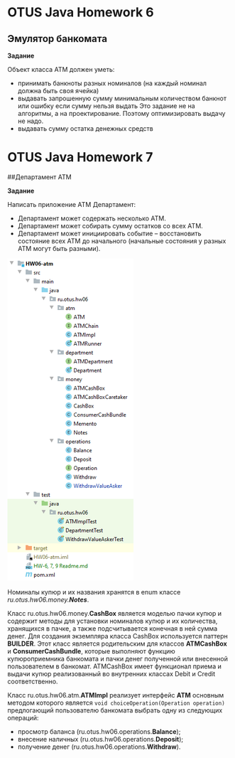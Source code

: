 # OTUS Java Homework 6
## Эмулятор банкомата

**Задание**

Объект класса АТМ должен уметь:
- принимать банкноты разных номиналов (на каждый номинал должна быть своя ячейка)
- выдавать запрошенную сумму минимальным количеством банкнот или ошибку если сумму нельзя выдать
Это задание не на алгоритмы, а на проектирование.
Поэтому оптимизировать выдачу не надо.
- выдавать сумму остатка денежных средств

# OTUS Java Homework 7
##Департамент ATM

**Задание**

Написать приложение ATM Департамент:
- Департамент может содержать несколько ATM.
- Департамент может собирать сумму остатков со всех ATM.
- Департамент может инициировать событие – восстановить состояние всех
ATM до начального (начальные состояния у разных ATM могут быть
разными).

[![Структура проекта в IDEA](https://github.com/eugenesev/otus-2019-03/blob/master/img/HW-6.png)](https://github.com/eugenesev/otus-2019-03/tree/master/HW06-atm)

Номиналы купюр и их названия хранятся в enum классе *ru.otus.hw06.money.**Notes***.

Класс ru.otus.hw06.money.**CashBox** является моделью пачки купюр и содержит методы для установки номиналов купюр и их количества, хранящихся в пачке, а также подсчитывается конечная в ней сумма денег. Для создания экземпляра класса CashBox используется паттерн **BUILDER**. Этот класс является родительским для классов **ATMCashBox** и **ConsumerCashBundle**, которые выполняют функцию купюроприемника банкомата и пачки денег полученной или внесенной пользователем в банкомат. ATMCashBox имеет функционал приема и выдачи купюр реализованный во внутренних классах Debit и Credit соответственно.

Класс ru.otus.hw06.atm.**ATMImpl** реализует интерфейс **ATM** основным методом которого является `void choiceOperation(Operation operation)` предлогающий пользователю банкомата выбрать одну из следующих операций:
- просмотр баланса (ru.otus.hw06.operations.**Balance**);
- внесение наличных (ru.otus.hw06.operations.**Deposit**);
- получение денег (ru.otus.hw06.operations.**Withdraw**).
